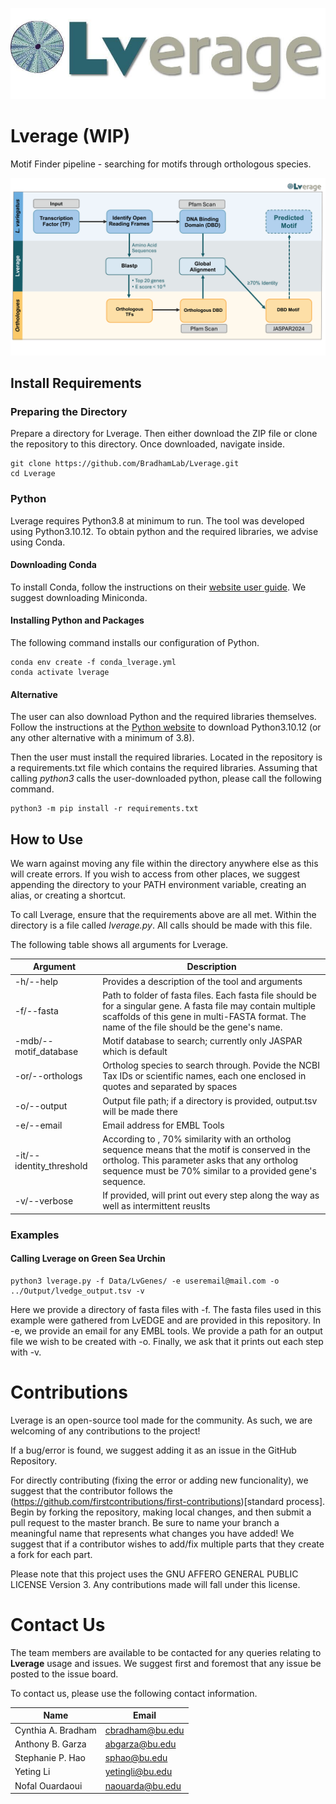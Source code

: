 ![Logo](static/logo.jpg "Lverage Logo")

# Lverage (WIP)
Motif Finder pipeline - searching for motifs through orthologous species.

![Workflow of Lverage. Obtaining and comparing DBDs between transcription factors to obtain motifs.](static/LVerage_v4.png "Lverage Workflow")

## Install Requirements

### Preparing the Directory
Prepare a directory for Lverage. Then either download the ZIP file or clone the repository to this directory. Once downloaded, navigate inside.
```
git clone https://github.com/BradhamLab/Lverage.git
cd Lverage
```

### Python
Lverage requires Python3.8 at minimum to run. The tool was developed using Python3.10.12. To obtain python and the required libraries, we advise using Conda.

#### Downloading Conda
To install Conda, follow the instructions on their [website user guide](https://conda.io/projects/conda/en/latest/user-guide/install/index.html "https://conda.io/projects/conda/en/latest/user-guide/install/index.html"). We suggest downloading Miniconda.

#### Installing Python and Packages
The following command installs our configuration of Python.
```
conda env create -f conda_lverage.yml
conda activate lverage
```

#### Alternative
The user can also download Python and the required libraries themselves. Follow the instructions at the [Python website](www.python.org "www.python.org") to download Python3.10.12 (or any other alternative with a minimum of 3.8). 

Then the user must install the required libraries. Located in the repository is a requirements.txt file which contains the required libraries. Assuming that calling *python3* calls the user-downloaded python, please call the following command.

```
python3 -m pip install -r requirements.txt
```

## How to Use
We warn against moving any file within the directory anywhere else as this will create errors. If you wish to access from other places, we suggest appending the directory to your PATH environment variable, creating an alias, or creating a shortcut.

To call Lverage, ensure that the requirements above are all met. Within the directory is a file called *lverage.py*. All calls should be made with this file.

The following table shows all arguments for Lverage.


|Argument|Description|
|---|---|
|-h/--help| Provides a description of the tool and arguments |
|-f/--fasta| Path to folder of fasta files. Each fasta file should be for a singular gene. A fasta file may contain multiple scaffolds of this gene in multi-FASTA format. The name of the file should be the gene's name. |
|-mdb/--motif_database| Motif database to search; currently only JASPAR which is default|
|-or/--orthologs|Ortholog species to search through. Povide the NCBI Tax IDs or scientific names, each one enclosed in quotes and separated by spaces|
|-o/--output|Output file path; if a directory is provided, output.tsv will be made there|
|-e/--email|Email address for EMBL Tools|
|-it/--identity_threshold| According to <insert paper here>, 70% similarity with an ortholog sequence means that the motif is conserved in the ortholog. This parameter asks that any ortholog sequence must be 70% similar to a provided gene's sequence.
|-v/--verbose|If provided, will print out every step along the way as well as intermittent reuslts|



### Examples

#### Calling Lverage on Green Sea Urchin

```
python3 lverage.py -f Data/LvGenes/ -e useremail@mail.com -o ../Output/lvedge_output.tsv -v
```
Here we provide a directory of fasta files with -f. The fasta files used in this example were gathered from LvEDGE and are provided in this repository. In -e, we provide an email for any EMBL tools. We provide a path for an output file we wish to be created with -o. Finally, we ask that it prints out each step with -v.


# Contributions

Lverage is an open-source tool made for the community. As such, we are welcoming of any contributions to the project!

If a bug/error is found, we suggest adding it as an issue in the GitHub Repository.

For directly contributing (fixing the error or adding new funcionality), we suggest that the contributor follows the (https://github.com/firstcontributions/first-contributions)[standard process]. Begin by forking the repository, making local changes, and then submit a pull request to the master branch. Be sure to name your branch a meaningful name that represents what changes you have added! We suggest that if a contributor wishes to add/fix multiple parts that they create a fork for each part.

Please note that this project uses the GNU AFFERO GENERAL PUBLIC LICENSE Version 3. Any contributions made will fall under this license.

# Contact Us

The team members are available to be contacted for any queries relating to **Lverage** usage and issues. We suggest first and foremost that any issue be posted to the issue board.

To contact us, please use the following contact information.


| Name               | Email               |
|--------------------|---------------------|
| Cynthia A. Bradham | cbradham@bu.edu     |
| Anthony B. Garza   | abgarza@bu.edu      |
| Stephanie P. Hao   | sphao@bu.edu        |
| Yeting Li          | yetingli@bu.edu     |
| Nofal Ouardaoui    | naouarda@bu.edu     |
